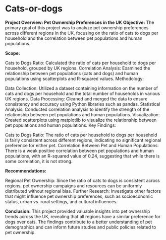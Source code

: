 # Cats-or-dogs

**Project Overview: Pet Ownership Preferences in the UK**
**Objective:** The primary goal of this project was to analyze pet ownership preferences across different regions in the UK, focusing on the ratio of cats to dogs per household and the correlation between pet populations and human populations.

**Scope:**

Cats to Dogs Ratio: Calculated the ratio of cats per household to dogs per household, grouped by UK regions.
Correlation Analysis: Examined the relationship between pet populations (cats and dogs) and human populations using scatterplots and R-squared values.
Methodology:

Data Collection: Utilized a dataset containing information on the number of cats and dogs per household and the total number of households in various UK regions.
Data Processing: Cleaned and merged the data to ensure consistency and accuracy using Python libraries such as pandas.
Statistical Analysis: Conducted correlation analysis to identify the strength of the relationship between pet populations and human populations.
Visualization: Created scatterplots using matplotlib to visualize the relationship between pet populations and human populations.
Key Findings:

Cats to Dogs Ratio: The ratio of cats per household to dogs per household is fairly consistent across different regions, indicating no significant regional preference for either pet.
Correlation Between Pet and Human Populations: There is a weak positive correlation between pet populations and human populations, with an R-squared value of 0.24, suggesting that while there is some correlation, it is not strong.

**Recommendations:**

Regional Pet Ownership: Since the ratio of cats to dogs is consistent across regions, pet ownership campaigns and resources can be uniformly distributed without regional bias.
Further Research: Investigate other factors that might influence pet ownership preferences, such as socioeconomic status, urban vs. rural settings, and cultural influences.

**Conclusion:** This project provided valuable insights into pet ownership trends across the UK, revealing that all regions have a similar preference for dogs over cats. The findings contribute to a better understanding of pet demographics and can inform future studies and public policies related to pet ownership.
